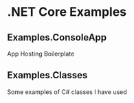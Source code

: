 # .NET Core Examples

## Examples.ConsoleApp 
App Hosting Boilerplate

## Examples.Classes 
Some examples of C# classes I have used
